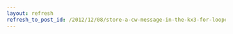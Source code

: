 ```yaml
---
layout: refresh
refresh_to_post_id: /2012/12/08/store-a-cw-message-in-the-kx3-for-looped-playback
---
```

